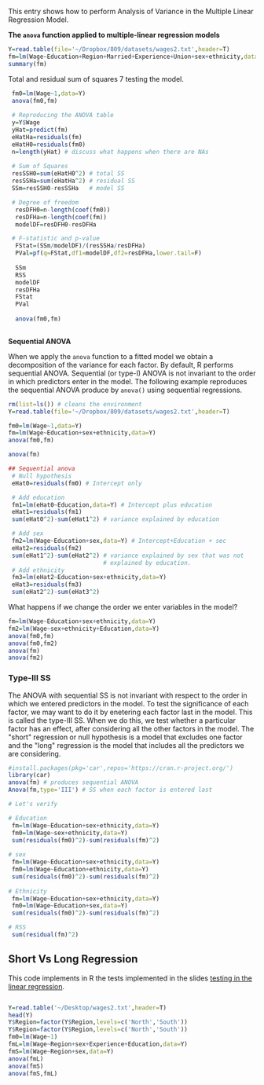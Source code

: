 This entry shows how to perform Analysis of Variance in the Multiple Linear Regression Model.


**The `anova` function applied to multiple-linear regression models**

```r
Y=read.table(file='~/Dropbox/809/datasets/wages2.txt',header=T)
fm=lm(Wage~Education+Region+Married+Experience+Union+sex+ethnicity,data=Y)
summary(fm)

```

Total and residual sum of squares 7 testing the model.

```r
 fm0=lm(Wage~1,data=Y)
 anova(fm0,fm)
 
 # Reproducing the ANOVA table
 y=Y$Wage
 yHat=predict(fm)
 eHatHa=residuals(fm)
 eHatH0=residuals(fm0)
 n=length(yHat) # discuss what happens when there are NAs
 
 # Sum of Squares
 resSSH0=sum(eHatH0^2) # total SS  
 resSSHa=sum(eHatHa^2) # residual SS
 SSm=resSSH0-resSSHa   # model SS

 # Degree of freedom
  resDFH0=n-length(coef(fm0))
  resDFHa=n-length(coef(fm))
  modelDF=resDFH0-resDFHa

 # F-statistic and p-value
  FStat=(SSm/modelDF)/(resSSHa/resDFHa)
  PVal=pf(q=FStat,df1=modelDF,df2=resDFHa,lower.tail=F)
  
  SSm
  RSS
  modelDF
  resDFHa
  FStat
  PVal
  
  anova(fm0,fm)
  
```

**Sequential ANOVA**

When we apply the `anova` function to a fitted model we obtain a decomposition of the variance for each factor. By default, R performs sequential ANOVA. Sequential (or type-I) ANOVA is not invariant to the order in which predictors enter in the model. The following example reproduces the sequential ANOVA produce by `anova()` using sequential regressions. 

```r
rm(list=ls()) # cleans the environment
Y=read.table(file='~/Dropbox/809/datasets/wages2.txt',header=T)

fm0=lm(Wage~1,data=Y)
fm=lm(Wage~Education+sex+ethnicity,data=Y)
anova(fm0,fm)

anova(fm)

## Sequential anova
 # Null hypothesis
 eHat0=residuals(fm0) # Intercept only

 # Add education
 fm1=lm(eHat0~Education,data=Y) # Intercept plus education
 eHat1=residuals(fm1)
 sum(eHat0^2)-sum(eHat1^2) # variance explained by education

 # Add sex
 fm2=lm(Wage~Education+sex,data=Y) # Intercept+Education + sec
 eHat2=residuals(fm2)
 sum(eHat1^2)-sum(eHat2^2) # variance explained by sex that was not 
                           # explained by education.
 # Add ethnicity
 fm3=lm(eHat2~Education+sex+ethnicity,data=Y)
 eHat3=residuals(fm3)
 sum(eHat2^2)-sum(eHat3^2)

```

What happens if we change the order we enter variables in the model?

```r
fm=lm(Wage~Education+sex+ethnicity,data=Y)
fm2=lm(Wage~sex+ethnicity+Education,data=Y)
anova(fm0,fm)
anova(fm0,fm2)
anova(fm)
anova(fm2)
```

### Type-III SS 

The ANOVA with sequential SS is not invariant with respect to the order in which we entered predictors in the model. To test the significance of each factor, we may want to do it by enetering each factor last in the model. This is called the type-III SS. When we do this, we test whether a particular factor has an effect, after considering all the other factors in the model. The "short" regression or null hypothesis is a model that excludes one factor and the "long" regression is the model that includes all the predictors we are considering.

```r
#install.packages(pkg='car',repos='https://cran.r-project.org/')
library(car)
anova(fm) # produces sequential ANOVA
Anova(fm,type='III') # SS when each factor is entered last

# Let's verify

# Education
 fm=lm(Wage~Education+sex+ethnicity,data=Y)
 fm0=lm(Wage~sex+ethnicity,data=Y)
 sum(residuals(fm0)^2)-sum(residuals(fm)^2)
 
# sex
 fm=lm(Wage~Education+sex+ethnicity,data=Y)
 fm0=lm(Wage~Education+ethnicity,data=Y)
 sum(residuals(fm0)^2)-sum(residuals(fm)^2)
 
# Ethnicity
 fm=lm(Wage~Education+sex+ethnicity,data=Y)
 fm0=lm(Wage~Education+sex,data=Y)
 sum(residuals(fm0)^2)-sum(residuals(fm)^2)

# RSS
 sum(residual(fm)^2)

```


## Short Vs Long Regression

This code implements in R the tests implemented in the slides [testing in the linear regression](https://github.com/gdlc/EPI809/blob/master/5_TESTING_IN_MLR.pdf).
```r

Y=read.table('~/Desktop/wages2.txt',header=T)
head(Y)
Y$Region=factor(Y$Region,levels=c('North','South'))
Y$Region=factor(Y$Region,levels=c('North','South'))
fm0=lm(Wage~1)
fmL=lm(Wage~Region+sex+Experience+Education,data=Y)
fmS=lm(Wage~Region+sex,data=Y)
anova(fmL)
anova(fmS)
anova(fmS,fmL)

```
